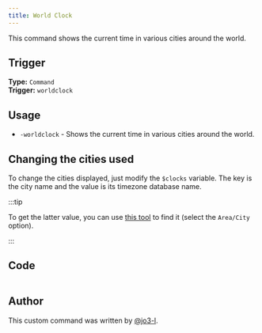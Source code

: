 ```yaml
---
title: World Clock
---
```


This command shows the current time in various cities around the world.

## Trigger

**Type:** `Command`<br />
**Trigger:** `worldclock`

## Usage

- `-worldclock` - Shows the current time in various cities around the world.

## Changing the cities used

To change the cities displayed, just modify the `$clocks` variable.
The key is the city name and the value is its timezone database name.

:::tip

To get the latter value, you can use [this tool](https://kevinnovak.github.io/Time-Zone-Picker/) to find it (select the `Area/City` option).

:::

## Code

```gotmpl file=../../../src/utilities/world_clock.go.tmpl

```

## Author

This custom command was written by [@jo3-l](https://github.com/jo3-l).
